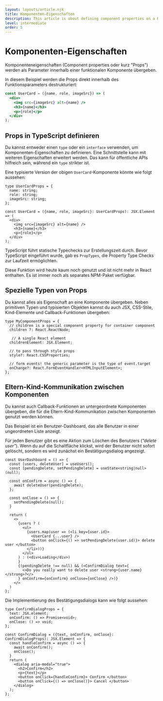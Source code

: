 ```yaml
---
layout: layouts/article.njk
title: Komponenten-Eigenschaften
description: This article is about defining component properties on a React Component and passing props to child components
level: intermediate
order: 5
---
```


# Komponenten-Eigenschaften

Komponenteneigenschaften (Component properties oder kurz "Props") werden als Parameter innerhalb einer funktionalen Komponente übergeben.

In diesem Beispiel werden die Props direkt innerhalb des Funktionsparameters destrukturiert:

```jsx
const UserCard = ({name, role, imageSrc}) => (
  <div>
    <img src={imageSrc} alt={name} />
    <h3>{name}</h3>
    <p>{role}</p>
  </div>
);
```

## Props in TypeScript definieren

Du kannst entweder einen `type` oder ein `interface` verwenden, um Komponenten-Eigenschaften zu definieren. Eine Schnittstelle kann mit weiteren Eigenschaften erweitert werden. Das kann für öffentliche APIs hilfreich sein, während ein `type` strikter ist.

Eine typisierte Version der obigen `UserCard`-Komponente könnte wie folgt aussehen:

```tsx
type UserCardProps = {
  name: string;
  role: string;
  imageSrc: string;
};

const UserCard = ({name, role, imageSrc}: UserCardProps): JSX.Element => (
  <div>
    <img src={imageSrc} alt={name} />
    <h3>{name}</h3>
    <p>{role}</p>
  </div>
);
```

TypeScript führt statische Typechecks zur Erstellungszeit durch. 
Bevor TypeScript eingeführt wurde, gab es `PropTypes`, die Property Type Checks zur Laufzeit ermöglichten.

Diese Funktion wird heute kaum noch genutzt und ist nicht mehr in React enthalten. Es ist immer noch als 
separates NPM-Paket verfügbar.

## Spezielle Typen von Props

Du kannst alles als Eigenschaft an eine Komponente übergeben. Neben primitiven Typen und typisierten Objekten kannst du auch
JSX, CSS-Stile, Kind-Elemente und Callback-Funktionen übergeben:

```tsx
type MyComponentProps = {
  // children is a special component property for container component
  children ?: React.ReactNode; 
  
   // A single React element
  childrenElement: JSX.Element;

  // to pass through style props
  style?: React.CSSProperties;

  // form events! the generic parameter is the type of event.target
  onChange?: React.FormEventHandler<HTMLInputElement>; 
};
```

## Eltern-Kind-Kommunikation zwischen Komponenten

Du kannst auch Callback-Funktionen an untergeordnete Komponenten übergeben, die für die Eltern-Kind-Kommunikation zwischen Komponenten genutzt werden können.

Das Beispiel ist ein Benutzer-Dashboard, das alle Benutzer in einer ungeordneten Liste anzeigt.

Für jeden Benutzer gibt es eine Aktion zum Löschen des Benutzers (<em>"delete user"</em>). Wenn du auf die Schaltfläche klickst, wird der Benutzer nicht sofort gelöscht, sondern es wird zunächst ein Bestätigungsdialog angezeigt.

```tsx
const UserDashboard = () => {
  const [users, deleteUser] = useUsers();
  const [pendingDelete, setPendingDelete] = useState<string|null>(null);

  const onConfirm = async () => {
    await deleteUser(pendingDelete);
  };

  const onClose = () => {
    setPendingDelete(null);
  }

  return (
    <>
      {users ? (
        <ul>
          {users.map(user => (<li key={user.id}>
            <UserCard {...user} />
            <button onClick={() => setPendingDelete(user.id)}> delete user </button>
          </li>))}
        </ul>
      ) : (<div>Loading</div>)
      }
      {(pendingDelete !== null) && (<ConfirmDialog text={
        <>Do you really want to delete user <strong>{user.name}</strong>?</>
      } onConfirm={onConfirm} onClose={onClose} />)}
    </>
  )
};
```

Die Implementierung des Bestätigungsdialogs kann wie folgt aussehen:

```tsx
type ConfirmDialogProps = {
  text: JSX.element;
  onConfirm: () => Promise<void>;
  onClose: () => void;
};

const ConfirmDialog = ({text, onConfirm, onClose}: ConfirmDialogProps): JSX.Element => {
  const handleConfirm = async () => {
    await onConfirm();
    onClose();
  }
  return (
    <dialog aria-modal="true">
      <h2>Confirm</h2>
      <p>{text}</p>
      <button onClick={handleConfirm}> Confirm </button>
      <button onClick={() => onClose()}> Cancel </button>
    </dialog>
  );
};
```